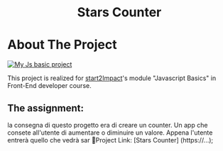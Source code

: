 <h1 align="center"> Stars Counter </h1>

# About The Project
[![My Js basic project][product-screenshot]](asset/img/screenshot-StarsCounter.png)

This project is realized for [start2Impact](https://www.start2impact.it/)'s module "Javascript Basics" in Front-End developer course.

## The assignment: 
la consegna di questo progetto era di creare un counter. Un app che consete all'utente di aumentare o diminuire un valore. 
Appena l'utente entrerà quello che vedrà sar
🔗Project Link: [Stars Counter] (https://...);


[linkedin-url]: https://www.linkedin.com/in/angela-rosace-744925291/
[product-screenshot]: asset/img/screenshot-StarsCounter.png
